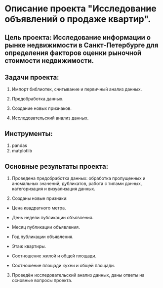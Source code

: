 # Описание проекта "Исследование объявлений о продаже квартир".

## Цель проекта: Исследование информации о рынке недвижимости в Санкт-Петербурге для определения факторов оценки рыночной стоимости недвижимости.

## Задачи проекта:

1. Импорт библиотек, считывание и первичный анализ данных.

2. Предобработка данных.

3. Создание новых признаков.

4. Исследовательский анализ данных.

## Инструменты:

1. pandas
2. matplotlib

## Основные результаты проекта:

1. Проведена предобработка данных: обработка пропущенных и аномальных значений, дубликатов, работа с типами данных, категоризация и визуализация данных.

2. Созданы новые признаки:

- Цена квадратного метра.

- День недели публикации объявления.

- Месяц публикации объявления.

- Год публикации объявления.

- Этаж квартиры.

- Соотношение жилой и общей площади.

- Соотношение площади кухни и общей площади.

3. Проведён исследовательский анализ данных, даны ответы на основные вопросы проекта.
